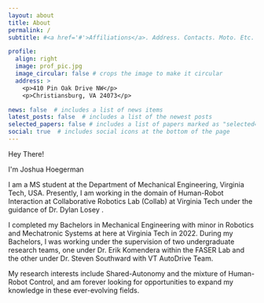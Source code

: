 ```yaml
---
layout: about
title: About
permalink: /
subtitle: #<a href='#'>Affiliations</a>. Address. Contacts. Moto. Etc.

profile:
  align: right
  image: prof_pic.jpg
  image_circular: false # crops the image to make it circular
  address: >
    <p>410 Pin Oak Drive NW</p>
    <p>Christiansburg, VA 24073</p>

news: false  # includes a list of news items
latest_posts: false  # includes a list of the newest posts
selected_papers: false # includes a list of papers marked as "selected={true}"
social: true  # includes social icons at the bottom of the page
---
```


Hey There!

I'm Joshua Hoegerman

I am a MS student at the Department of Mechanical Engineering, Virginia Tech, USA. Presently, I am working in the domain of Human-Robot Interaction at Collaborative Robotics Lab (Collab) at Virginia Tech under the guidance of Dr. Dylan Losey .


I completed my Bachelors in Mechanical Engineering with minor in Robotics and Mechatronic Systems at here at Virginia Tech in 2022. During my Bachelors, I was working under the supervision of two undergraduate research teams, one under Dr. Erik Komendera within the FASER Lab and the other under Dr. Steven Southward with VT AutoDrive Team.

My research interests include Shared-Autonomy and the mixture of Human-Robot Control, and am forever looking for opportunities to expand my knowledge in these ever-evolving fields.
